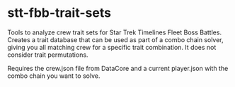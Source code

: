 # stt-fbb-trait-sets
Tools to analyze crew trait sets for Star Trek Timelines Fleet Boss Battles. Creates a trait database that can be used as part of a combo chain solver, giving you all matching crew for a specific trait combination. It does not consider trait permutations.

Requires the crew.json file from DataCore and a current player.json with the combo chain you want to solve.
